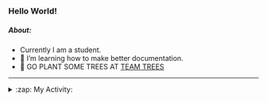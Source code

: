 ### Hello World!

##### About:
- Currently I am a student.
- 🌱 I’m learning how to make better documentation.
- 🌱 GO PLANT SOME TREES AT [TEAM TREES](https://teamtrees.org/)

---
<details>
  <summary>:zap: My Activity:</summary>
  
<!--START_SECTION:waka-->
![Code Time](http://img.shields.io/badge/Code%20Time-1%2C107%20hrs%2014%20mins-blue)

**I'm a Night 🦉** 

```text
🌞 Morning                1287 commits        ██░░░░░░░░░░░░░░░░░░░░░░░   08.85 % 
🌆 Daytime                5147 commits        █████████░░░░░░░░░░░░░░░░   35.40 % 
🌃 Evening                4189 commits        ███████░░░░░░░░░░░░░░░░░░   28.81 % 
🌙 Night                  3917 commits        ███████░░░░░░░░░░░░░░░░░░   26.94 % 
```
📅 **I'm Most Productive on Wednesday** 

```text
Monday                   2236 commits        ████░░░░░░░░░░░░░░░░░░░░░   15.38 % 
Tuesday                  1758 commits        ███░░░░░░░░░░░░░░░░░░░░░░   12.09 % 
Wednesday                3432 commits        ██████░░░░░░░░░░░░░░░░░░░   23.60 % 
Thursday                 1773 commits        ███░░░░░░░░░░░░░░░░░░░░░░   12.19 % 
Friday                   1444 commits        ██░░░░░░░░░░░░░░░░░░░░░░░   09.93 % 
Saturday                 1320 commits        ██░░░░░░░░░░░░░░░░░░░░░░░   09.08 % 
Sunday                   2577 commits        ████░░░░░░░░░░░░░░░░░░░░░   17.72 % 
```


📊 **This Week I Spent My Time On** 

```text
🔥 Editors: 
VS Code                  15 hrs 6 mins       █████████████████████████   100.00 % 

🐱‍💻 Projects: 
praise                   10 hrs 25 mins      █████████████████░░░░░░░░   69.01 % 
skillgraff               2 hrs 17 mins       ████░░░░░░░░░░░░░░░░░░░░░   15.15 % 
CSF22                    2 hrs 2 mins        ███░░░░░░░░░░░░░░░░░░░░░░   13.52 % 
TEA-onboarding-bot       21 mins             █░░░░░░░░░░░░░░░░░░░░░░░░   02.32 % 
```


 Last Updated on 16/04/2023 08:07:59 UTC
<!--END_SECTION:waka-->
</details>
